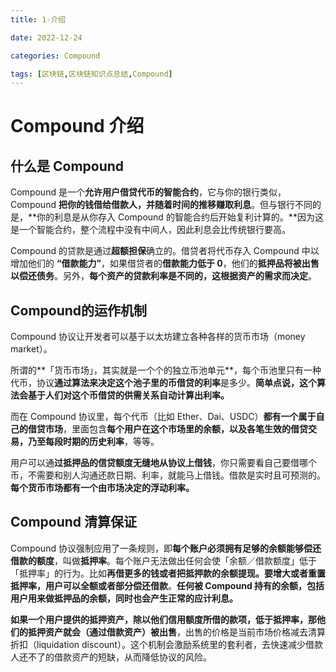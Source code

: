 ```yaml
---
title: 1-介绍

date: 2022-12-24	

categories: Compound	

tags: [区块链,区块链知识点总结,Compound]
---	
```


# Compound 介绍

## 什么是 Compound

Compound 是一个**允许用户借贷代币的智能合约**，它与你的银行类似，Compound  **把你的钱借给借款人，并随着时间的推移赚取利息**。但与银行不同的是，**你的利息是从你存入 Compound  的智能合约后开始复利计算的。**因为这是一个智能合约，整个流程中没有中间人，因此利息会比传统银行要高。

Compound 的贷款是通过**超额担保**确立的。借贷者将代币存入 Compound 中以增加他们的 **“借款能力”**，如果借贷者的**借款能力低于 0**，他们的**抵押品将被出售以偿还债务**。另外，**每个资产的贷款利率是不同的，这根据资产的需求而决定**。

## Compound的运作机制

Compound 协议让开发者可以基于以太坊建立各种各样的货币市场（money market）。

所谓的**「货币市场」，其实就是一个个的独立币池单元**，每个币池里只有一种代币，协议**通过算法来决定这个池子里的币借贷的利率**是多少。**简单点说，这个算法会基于人们对这个币借贷的供需关系自动计算出利率。**

而在 Compound 协议里，每个代币（比如 Ether、Dai、USDC）**都有一个属于自己的借贷市场**，里面包含**每个用户在这个市场里的余额，以及各笔生效的借贷交易，乃至每段时期的历史利率**，等等。

用户可以通**过抵押品的信贷额度无缝地从协议上借钱**，你只需要看自己要借哪个币，不需要和别人沟通还款日期、利率，就能马上借钱。借款是实时且可预测的。**每个货币市场都有一个由市场决定的浮动利率。**

## Compound 清算保证

Compound 协议强制应用了一条规则，即**每个账户必须拥有足够的余额能够偿还借款的额度**，叫做**抵押率**。每个账户无法做出任何会使「余额／借款额度」低于「抵押率」的行为。比如**再借更多的钱或者把抵押款的余额提现。要增大或者重置抵押率，用户可以全额或者部分偿还借款**。**任何被 Compound 持有的余额，包括用户用来做抵押品的余额，同时也会产生正常的应计利息。**

**如果一个用户提供的抵押资产，除以他们信用额度所借的款项，低于抵押率，那他们的抵押资产就会（通过借款资产）被出售**，出售的价格是当前市场价格减去清算折扣（liquidation discount）。这个机制会激励系统里的套利者，去快速减少借款人还不了的借款资产的短缺，从而降低协议的风险。